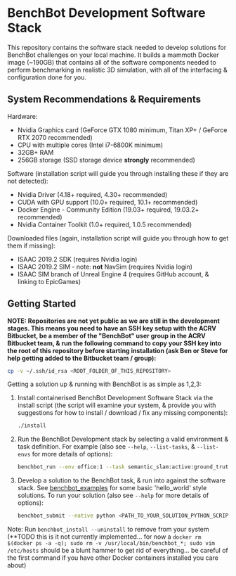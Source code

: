 # BenchBot Development Software Stack

This repository contains the software stack needed to develop solutions for BenchBot challenges on your local machine. It builds a mammoth Docker image (~190GB) that contains all of the software components needed to perform benchmarking in realistic 3D simulation, with all of the interfacing & configuration done for you. 

## System Recommendations & Requirements

Hardware:

- Nvidia Graphics card (GeForce GTX 1080 minimum, Titan XP+ / GeForce RTX 2070 recommended)
- CPU with multiple cores (Intel i7-6800K minimum)
- 32GB+ RAM
- 256GB storage (SSD storage device **strongly** recommended)

Software (installation script will guide you through installing these if they are not detected):

- Nvidia Driver (4.18+ required, 4.30+ recommended)
- CUDA with GPU support (10.0+ required, 10.1+ recommended)
- Docker Engine - Community Edition (19.03+ required, 19.03.2+ recommended)
- Nvidia Container Toolkit (1.0+ required, 1.0.5 recommended)

Downloaded files (again, installation script will guide you through how to get them if missing):

- ISAAC 2019.2 SDK (requires Nvidia login)
- ISAAC 2019.2 SIM - note: **not** NavSim (requires Nvidia login)
- ISAAC SIM branch of Unreal Engine 4 (requires GitHub account, & linking to EpicGames)

## Getting Started

**NOTE: Repositories are not yet public as we are still in the development stages. This means you need to have an SSH key setup with the ACRV Bitbucket, be a member of the "BenchBot" user group in the ACRV Bitbucket team, & run the following command to copy your SSH key into the root of this repository before starting installation (ask Ben or Steve for help getting added to the Bitbucket team / group):**

```bash
cp -v ~/.ssh/id_rsa <ROOT_FOLDER_OF_THIS_REPOSITORY>
```

Getting a solution up & running with BenchBot is as simple as 1,2,3:

1. Install containerised BenchBot Development Software Stack via the install script (the script will examine your system, & provide you with suggestions for how to install / download / fix any missing components):

    ```bash
    ./install
    ```

2. Run the BenchBot Development stack by selecting a valid environment & task definition. For example (also see `--help`, `--list-tasks`, & `--list-envs` for more details of options):

    ```bash
    benchbot_run --env office:1 --task semantic_slam:active:ground_truth
    ```

3. Develop a solution to the BenchBot task, & run into against the software stack. See [benchbot_examples](https://bitbucket.org/acrv/benchbot_examples/src/master/) for some basic 'hello_world' style solutions. To run your solution (also see `--help` for more details of options):

    ```bash
    benchbot_submit --native python <PATH_TO_YOUR_SOLUTION_PYTHON_SCRIPT>
    ```

Note: Run `benchbot_install --uninstall` to remove from your system (**TODO this is it not currently implemented... for now a `docker rm $(docker ps -a -q); sudo rm -v /usr/local/bin/benchbot_*; sudo vim /etc/hosts` should be a blunt hammer to get rid of everything... be careful of the first command if you have other Docker containers installed you care about)
